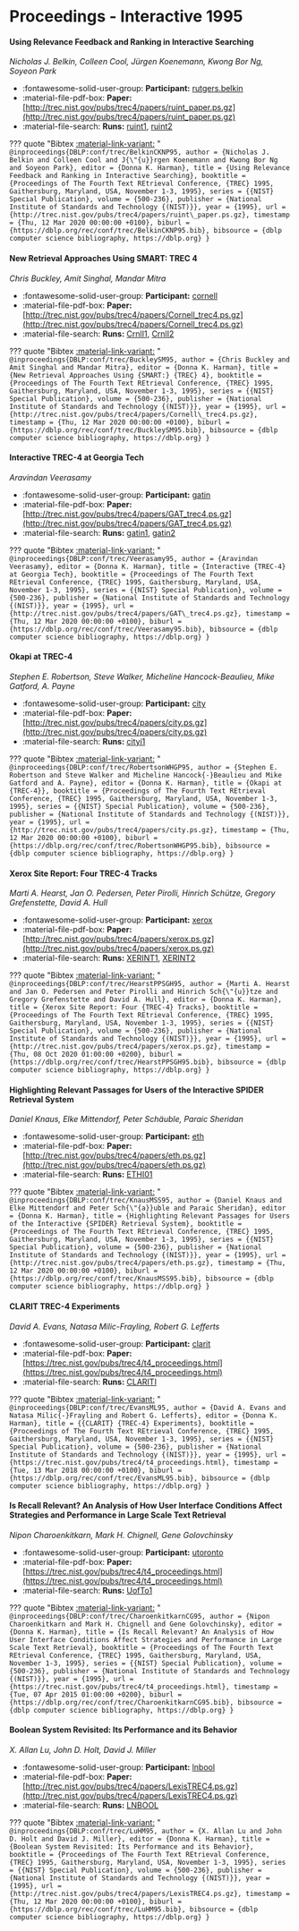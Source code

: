 # Proceedings - Interactive 1995 

#### Using Relevance Feedback and Ranking in Interactive Searching

_Nicholas J. Belkin, Colleen Cool, Jürgen Koenemann, Kwong Bor Ng, Soyeon Park_

- :fontawesome-solid-user-group: **Participant:** [rutgers.belkin](./participants.md#rutgers.belkin)
- :material-file-pdf-box: **Paper:** [http://trec.nist.gov/pubs/trec4/papers/ruint_paper.ps.gz](http://trec.nist.gov/pubs/trec4/papers/ruint_paper.ps.gz)
- :material-file-search: **Runs:** [ruint1](./runs.md#ruint1), [ruint2](./runs.md#ruint2)

??? quote "Bibtex [:material-link-variant:](https://dblp.org/rec/conf/trec/BelkinCKNP95.bib) "
	```
	@inproceedings{DBLP:conf/trec/BelkinCKNP95,
		author = {Nicholas J. Belkin and Colleen Cool and J{\"{u}}rgen Koenemann and Kwong Bor Ng and Soyeon Park},
		editor = {Donna K. Harman},
		title = {Using Relevance Feedback and Ranking in Interactive Searching},
		booktitle = {Proceedings of The Fourth Text REtrieval Conference, {TREC} 1995, Gaithersburg, Maryland, USA, November 1-3, 1995},
		series = {{NIST} Special Publication},
		volume = {500-236},
		publisher = {National Institute of Standards and Technology {(NIST)}},
		year = {1995},
		url = {http://trec.nist.gov/pubs/trec4/papers/ruint\_paper.ps.gz},
		timestamp = {Thu, 12 Mar 2020 00:00:00 +0100},
		biburl = {https://dblp.org/rec/conf/trec/BelkinCKNP95.bib},
		bibsource = {dblp computer science bibliography, https://dblp.org}
	}
	```

#### New Retrieval Approaches Using SMART: TREC 4

_Chris Buckley, Amit Singhal, Mandar Mitra_

- :fontawesome-solid-user-group: **Participant:** [cornell](./participants.md#cornell)
- :material-file-pdf-box: **Paper:** [http://trec.nist.gov/pubs/trec4/papers/Cornell_trec4.ps.gz](http://trec.nist.gov/pubs/trec4/papers/Cornell_trec4.ps.gz)
- :material-file-search: **Runs:** [CrnlI1](./runs.md#crnli1), [CrnlI2](./runs.md#crnli2)

??? quote "Bibtex [:material-link-variant:](https://dblp.org/rec/conf/trec/BuckleySM95.bib) "
	```
	@inproceedings{DBLP:conf/trec/BuckleySM95,
		author = {Chris Buckley and Amit Singhal and Mandar Mitra},
		editor = {Donna K. Harman},
		title = {New Retrieval Approaches Using {SMART:} {TREC} 4},
		booktitle = {Proceedings of The Fourth Text REtrieval Conference, {TREC} 1995, Gaithersburg, Maryland, USA, November 1-3, 1995},
		series = {{NIST} Special Publication},
		volume = {500-236},
		publisher = {National Institute of Standards and Technology {(NIST)}},
		year = {1995},
		url = {http://trec.nist.gov/pubs/trec4/papers/Cornell\_trec4.ps.gz},
		timestamp = {Thu, 12 Mar 2020 00:00:00 +0100},
		biburl = {https://dblp.org/rec/conf/trec/BuckleySM95.bib},
		bibsource = {dblp computer science bibliography, https://dblp.org}
	}
	```

#### Interactive TREC-4 at Georgia Tech

_Aravindan Veerasamy_

- :fontawesome-solid-user-group: **Participant:** [gatin](./participants.md#gatin)
- :material-file-pdf-box: **Paper:** [http://trec.nist.gov/pubs/trec4/papers/GAT_trec4.ps.gz](http://trec.nist.gov/pubs/trec4/papers/GAT_trec4.ps.gz)
- :material-file-search: **Runs:** [gatin1](./runs.md#gatin1), [gatin2](./runs.md#gatin2)

??? quote "Bibtex [:material-link-variant:](https://dblp.org/rec/conf/trec/Veerasamy95.bib) "
	```
	@inproceedings{DBLP:conf/trec/Veerasamy95,
		author = {Aravindan Veerasamy},
		editor = {Donna K. Harman},
		title = {Interactive {TREC-4} at Georgia Tech},
		booktitle = {Proceedings of The Fourth Text REtrieval Conference, {TREC} 1995, Gaithersburg, Maryland, USA, November 1-3, 1995},
		series = {{NIST} Special Publication},
		volume = {500-236},
		publisher = {National Institute of Standards and Technology {(NIST)}},
		year = {1995},
		url = {http://trec.nist.gov/pubs/trec4/papers/GAT\_trec4.ps.gz},
		timestamp = {Thu, 12 Mar 2020 00:00:00 +0100},
		biburl = {https://dblp.org/rec/conf/trec/Veerasamy95.bib},
		bibsource = {dblp computer science bibliography, https://dblp.org}
	}
	```

#### Okapi at TREC-4

_Stephen E. Robertson, Steve Walker, Micheline Hancock-Beaulieu, Mike Gatford, A. Payne_

- :fontawesome-solid-user-group: **Participant:** [city](./participants.md#city)
- :material-file-pdf-box: **Paper:** [http://trec.nist.gov/pubs/trec4/papers/city.ps.gz](http://trec.nist.gov/pubs/trec4/papers/city.ps.gz)
- :material-file-search: **Runs:** [cityi1](./runs.md#cityi1)

??? quote "Bibtex [:material-link-variant:](https://dblp.org/rec/conf/trec/RobertsonWHGP95.bib) "
	```
	@inproceedings{DBLP:conf/trec/RobertsonWHGP95,
		author = {Stephen E. Robertson and Steve Walker and Micheline Hancock{-}Beaulieu and Mike Gatford and A. Payne},
		editor = {Donna K. Harman},
		title = {Okapi at {TREC-4}},
		booktitle = {Proceedings of The Fourth Text REtrieval Conference, {TREC} 1995, Gaithersburg, Maryland, USA, November 1-3, 1995},
		series = {{NIST} Special Publication},
		volume = {500-236},
		publisher = {National Institute of Standards and Technology {(NIST)}},
		year = {1995},
		url = {http://trec.nist.gov/pubs/trec4/papers/city.ps.gz},
		timestamp = {Thu, 12 Mar 2020 00:00:00 +0100},
		biburl = {https://dblp.org/rec/conf/trec/RobertsonWHGP95.bib},
		bibsource = {dblp computer science bibliography, https://dblp.org}
	}
	```

#### Xerox Site Report: Four TREC-4 Tracks

_Marti A. Hearst, Jan O. Pedersen, Peter Pirolli, Hinrich Schütze, Gregory Grefenstette, David A. Hull_

- :fontawesome-solid-user-group: **Participant:** [xerox](./participants.md#xerox)
- :material-file-pdf-box: **Paper:** [http://trec.nist.gov/pubs/trec4/papers/xerox.ps.gz](http://trec.nist.gov/pubs/trec4/papers/xerox.ps.gz)
- :material-file-search: **Runs:** [XERINT1](./runs.md#xerint1), [XERINT2](./runs.md#xerint2)

??? quote "Bibtex [:material-link-variant:](https://dblp.org/rec/conf/trec/HearstPPSGH95.bib) "
	```
	@inproceedings{DBLP:conf/trec/HearstPPSGH95,
		author = {Marti A. Hearst and Jan O. Pedersen and Peter Pirolli and Hinrich Sch{\"{u}}tze and Gregory Grefenstette and David A. Hull},
		editor = {Donna K. Harman},
		title = {Xerox Site Report: Four {TREC-4} Tracks},
		booktitle = {Proceedings of The Fourth Text REtrieval Conference, {TREC} 1995, Gaithersburg, Maryland, USA, November 1-3, 1995},
		series = {{NIST} Special Publication},
		volume = {500-236},
		publisher = {National Institute of Standards and Technology {(NIST)}},
		year = {1995},
		url = {http://trec.nist.gov/pubs/trec4/papers/xerox.ps.gz},
		timestamp = {Thu, 08 Oct 2020 01:00:00 +0200},
		biburl = {https://dblp.org/rec/conf/trec/HearstPPSGH95.bib},
		bibsource = {dblp computer science bibliography, https://dblp.org}
	}
	```

#### Highlighting Relevant Passages for Users of the Interactive SPIDER  Retrieval System

_Daniel Knaus, Elke Mittendorf, Peter Schäuble, Paraic Sheridan_

- :fontawesome-solid-user-group: **Participant:** [eth](./participants.md#eth)
- :material-file-pdf-box: **Paper:** [http://trec.nist.gov/pubs/trec4/papers/eth.ps.gz](http://trec.nist.gov/pubs/trec4/papers/eth.ps.gz)
- :material-file-search: **Runs:** [ETHI01](./runs.md#ethi01)

??? quote "Bibtex [:material-link-variant:](https://dblp.org/rec/conf/trec/KnausMSS95.bib) "
	```
	@inproceedings{DBLP:conf/trec/KnausMSS95,
		author = {Daniel Knaus and Elke Mittendorf and Peter Sch{\"{a}}uble and Paraic Sheridan},
		editor = {Donna K. Harman},
		title = {Highlighting Relevant Passages for Users of the Interactive {SPIDER} Retrieval System},
		booktitle = {Proceedings of The Fourth Text REtrieval Conference, {TREC} 1995, Gaithersburg, Maryland, USA, November 1-3, 1995},
		series = {{NIST} Special Publication},
		volume = {500-236},
		publisher = {National Institute of Standards and Technology {(NIST)}},
		year = {1995},
		url = {http://trec.nist.gov/pubs/trec4/papers/eth.ps.gz},
		timestamp = {Thu, 12 Mar 2020 00:00:00 +0100},
		biburl = {https://dblp.org/rec/conf/trec/KnausMSS95.bib},
		bibsource = {dblp computer science bibliography, https://dblp.org}
	}
	```

#### CLARIT TREC-4 Experiments

_David A. Evans, Natasa Milic-Frayling, Robert G. Lefferts_

- :fontawesome-solid-user-group: **Participant:** [clarit](./participants.md#clarit)
- :material-file-pdf-box: **Paper:** [https://trec.nist.gov/pubs/trec4/t4_proceedings.html](https://trec.nist.gov/pubs/trec4/t4_proceedings.html)
- :material-file-search: **Runs:** [CLARITI](./runs.md#clariti)

??? quote "Bibtex [:material-link-variant:](https://dblp.org/rec/conf/trec/EvansML95.bib) "
	```
	@inproceedings{DBLP:conf/trec/EvansML95,
		author = {David A. Evans and Natasa Milic{-}Frayling and Robert G. Lefferts},
		editor = {Donna K. Harman},
		title = {{CLARIT} {TREC-4} Experiments},
		booktitle = {Proceedings of The Fourth Text REtrieval Conference, {TREC} 1995, Gaithersburg, Maryland, USA, November 1-3, 1995},
		series = {{NIST} Special Publication},
		volume = {500-236},
		publisher = {National Institute of Standards and Technology {(NIST)}},
		year = {1995},
		url = {https://trec.nist.gov/pubs/trec4/t4_proceedings.html},
		timestamp = {Tue, 13 Mar 2018 00:00:00 +0100},
		biburl = {https://dblp.org/rec/conf/trec/EvansML95.bib},
		bibsource = {dblp computer science bibliography, https://dblp.org}
	}
	```

#### Is Recall Relevant? An Analysis of How User Interface Conditions Affect  Strategies and Performance in Large Scale Text Retrieval

_Nipon Charoenkitkarn, Mark H. Chignell, Gene Golovchinsky_

- :fontawesome-solid-user-group: **Participant:** [utoronto](./participants.md#utoronto)
- :material-file-pdf-box: **Paper:** [https://trec.nist.gov/pubs/trec4/t4_proceedings.html](https://trec.nist.gov/pubs/trec4/t4_proceedings.html)
- :material-file-search: **Runs:** [UofTo1](./runs.md#uofto1)

??? quote "Bibtex [:material-link-variant:](https://dblp.org/rec/conf/trec/CharoenkitkarnCG95.bib) "
	```
	@inproceedings{DBLP:conf/trec/CharoenkitkarnCG95,
		author = {Nipon Charoenkitkarn and Mark H. Chignell and Gene Golovchinsky},
		editor = {Donna K. Harman},
		title = {Is Recall Relevant? An Analysis of How User Interface Conditions Affect Strategies and Performance in Large Scale Text Retrieval},
		booktitle = {Proceedings of The Fourth Text REtrieval Conference, {TREC} 1995, Gaithersburg, Maryland, USA, November 1-3, 1995},
		series = {{NIST} Special Publication},
		volume = {500-236},
		publisher = {National Institute of Standards and Technology {(NIST)}},
		year = {1995},
		url = {https://trec.nist.gov/pubs/trec4/t4_proceedings.html},
		timestamp = {Tue, 07 Apr 2015 01:00:00 +0200},
		biburl = {https://dblp.org/rec/conf/trec/CharoenkitkarnCG95.bib},
		bibsource = {dblp computer science bibliography, https://dblp.org}
	}
	```

#### Boolean System Revisited: Its Performance and its Behavior

_X. Allan Lu, John D. Holt, David J. Miller_

- :fontawesome-solid-user-group: **Participant:** [lnbool](./participants.md#lnbool)
- :material-file-pdf-box: **Paper:** [http://trec.nist.gov/pubs/trec4/papers/LexisTREC4.ps.gz](http://trec.nist.gov/pubs/trec4/papers/LexisTREC4.ps.gz)
- :material-file-search: **Runs:** [LNBOOL](./runs.md#lnbool)

??? quote "Bibtex [:material-link-variant:](https://dblp.org/rec/conf/trec/LuHM95.bib) "
	```
	@inproceedings{DBLP:conf/trec/LuHM95,
		author = {X. Allan Lu and John D. Holt and David J. Miller},
		editor = {Donna K. Harman},
		title = {Boolean System Revisited: Its Performance and its Behavior},
		booktitle = {Proceedings of The Fourth Text REtrieval Conference, {TREC} 1995, Gaithersburg, Maryland, USA, November 1-3, 1995},
		series = {{NIST} Special Publication},
		volume = {500-236},
		publisher = {National Institute of Standards and Technology {(NIST)}},
		year = {1995},
		url = {http://trec.nist.gov/pubs/trec4/papers/LexisTREC4.ps.gz},
		timestamp = {Thu, 12 Mar 2020 00:00:00 +0100},
		biburl = {https://dblp.org/rec/conf/trec/LuHM95.bib},
		bibsource = {dblp computer science bibliography, https://dblp.org}
	}
	```

